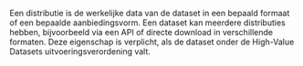 Een distributie is de werkelijke data van de dataset in een bepaald formaat of een bepaalde aanbiedingsvorm. Een dataset kan meerdere distributies hebben, bijvoorbeeld via een API of directe download in verschillende formaten. Deze eigenschap is verplicht, als de dataset onder de High-Value Datasets uitvoeringsverordening valt.
